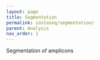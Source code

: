 ```yaml
---
layout: page
title: Segmentation
permalink: instaseq/segmentation/
parent: Analysis
nav_order: 1
---
```


Segmentation of amplicons